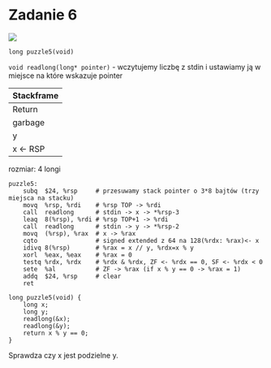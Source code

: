 # Zadanie 6
![](https://i.imgur.com/6L4OxHD.png)


`long puzzle5(void)`

`void readlong(long* pointer)` - wczytujemy liczbę z stdin i ustawiamy ją w miejsce na które wskazuje pointer

| Stackframe                          | 
| ----------                          |
| Return                              |
| garbage                             |
| y                                   |
| x                            <- RSP |

rozmiar: 4 longi

```python=
puzzle5:
    subq  $24, %rsp     # przesuwamy stack pointer o 3*8 bajtów (trzy miejsca na stacku)
    movq  %rsp, %rdi    # %rsp TOP -> %rdi
    call  readlong      # stdin -> x -> *%rsp-3
    leaq  8(%rsp), %rdi # %rsp TOP+1 -> %rdi
    call  readlong      # stdin -> y -> *%rsp-2
    movq  (%rsp), %rax  # x -> %rax
    cqto                # signed extended z 64 na 128(%rdx: %rax)<- x
    idivq 8(%rsp)       # %rax = x // y, %rdx=x % y
    xorl  %eax, %eax    # %rax = 0
    testq %rdx, %rdx    # %rdx & %rdx, ZF <- %rdx == 0, SF <- %rdx < 0
    sete  %al           # ZF -> %rax (if x % y == 0 -> %rax = 1)
    addq  $24, %rsp     # clear
    ret
```

```c=
long puzzle5(void) {
    long x;
    long y;
    readlong(&x);
    readlong(&y);
    return x % y == 0;
}
```

Sprawdza czy x jest podzielne y.
